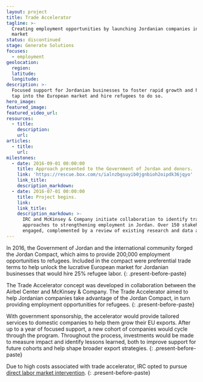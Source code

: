 ```yaml
---
layout: project
title: Trade Accelerator
tagline: >-
  Creating employment opportunities by launching Jordanian companies into a new
  market
status: discontinued
stage: Generate Solutions
focuses:
  - employment
geolocation:
  region:
  latitude:
  longitude:
description: >-
  Focused support for Jordanian businesses to foster rapid growth and help them
  tap into the European market and hire refugees to do so.
hero_image:
featured_image:
featured_video_url:
resources:
  - title:
    description:
    url:
articles:
  - title:
    url:
milestones:
  - date: 2016-09-01 00:00:00
    title: Approach presented to the Government of Jordan and donors.
    link: 'https://rescue.box.com/s/ialnzbgsuyib0jgnbioh2oipdk36jqyo'
    link_title:
    description_markdown:
  - date: 2016-07-01 00:00:00
    title: Project begins.
    link:
    link_title:
    description_markdown: >-
      IRC and McKinsey & Company initiate collaboration to identify trade-driven
      approaches to strengthening employment in Jordan. Over 150 stakeholders
      engaged, complemented by a review of existing research and data analysis.
---
```


In 2016, the Government of Jordan and the international community forged the Jordan Compact, which aims to provide 200,000 employment opportunities to refugees. Included in the compact were preferential trade terms to help unlock the lucrative European market for Jordanian businesses that would hire 25% refugee labor.
{: .present-before-paste}

The Trade Accelerator concept was developed in collaboration between the Airbel Center and McKinsey & Company. The Trade Accelerator aimed to help Jordanian companies take advantage of the Jordan Compact, in turn providing employment opportunities for refugees.
{: .present-before-paste}

With government sponsorship, the accelerator would provide tailored services to domestic companies to help them grow their EU exports. After up to a year of focused support, a new cohort of companies would cycle through the program. Throughout the process, investments would be made to measure impact and identify lessons learned, both to improve support for future cohorts and help shape broader export strategies.
{: .present-before-paste}

Due to high costs associated with trade accelerator, IRC opted to pursue [direct labor market intervention](/projects/employment-hub/).
{: .present-before-paste}